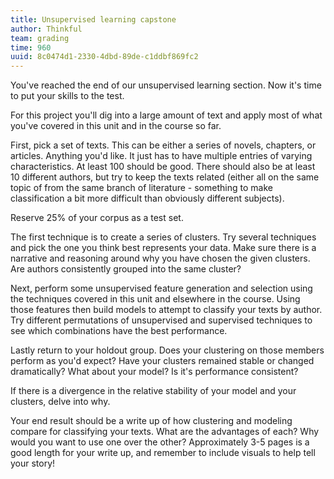 ```yaml
---
title: Unsupervised learning capstone
author: Thinkful
team: grading
time: 960
uuid: 8c0474d1-2330-4dbd-89de-c1ddbf869fc2
---
```


You've reached the end of our unsupervised learning section. Now it's time to put your skills to the test.

For this project you'll dig into a large amount of text and apply most of what you've covered in this unit and in the course so far.

First, pick a set of texts. This can be either a series of novels, chapters, or articles. Anything you'd like. It just has to have multiple entries of varying characteristics. At least 100 should be good. There should also be at least 10 different authors, but try to keep the texts related (either all on the same topic of from the same branch of literature - something to make classification a bit more difficult than obviously different subjects).
 
Reserve 25% of your corpus as a test set.
 
The first technique is to create a series of clusters. Try several techniques and pick the one you think best represents your data. Make sure there is a narrative and reasoning around why you have chosen the given clusters. Are authors consistently grouped into the same cluster?
 
Next, perform some unsupervised feature generation and selection using the techniques covered in this unit and elsewhere in the course. Using those features then build models to attempt to classify your texts by author. Try different permutations of unsupervised and supervised techniques to see which combinations have the best performance.
 
Lastly return to your holdout group. Does your clustering on those members perform as you'd expect? Have your clusters remained stable or changed dramatically? What about your model? Is it's performance consistent?
 
If there is a divergence in the relative stability of your model and your clusters, delve into why.
 
Your end result should be a write up of how clustering and modeling compare for classifying your texts. What are the advantages of each? Why would you want to use one over the other? Approximately 3-5 pages is a good length for your write up, and remember to include visuals to help tell your story!
